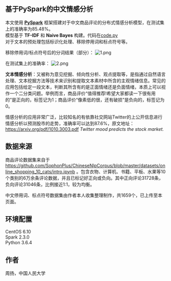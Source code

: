 ## 基于PySpark的中文情感分析
本文使用 [**PySpark**](https://spark.apache.org/docs/latest/api/python/index.html) 框架搭建对于中文商品评论的分布式情感分析模型，在测试集上的准确率为85.48%。  
模型基于 **TF-IDF** 和 **Naive Bayes** 构建。代码在[code.py](https://github.com/yang-zhou-x/assignments/blob/master/naiveBayes_sentiment_analysis/code.py)  
对于文本的预处理包括标识化处理、移除停用词和标点符号等。

移除停用词/标点符号后的分词结果（部分）：
![1.png](https://i.loli.net/2019/03/02/5c7a759638c13.png)

在测试集上的准确率：
![2.png](https://i.loli.net/2019/03/02/5c7a7596009d1.png)


**文本情感分析**：又被称为意见挖掘、倾向性分析、观点提取等，是指通过自然语言处理、文本挖掘方法等技术来识别和提取文本素材中所含的主观情绪信息。常见的应用包括给定一段文本，判断其所含有的是正面情绪还是负面情绪，本质上可以视作一个二分类问题。举例而言，商品评价“值得推荐!希望大家都读一下很有用的”是正向的，标签记为1；商品评价“像素低的很，还有破损”是负向的，标签记为0。

情感分析的应用非常广泛，比较知名的有依靠社交网站Twitter的上公开信息进行情感分析以预测股市的走势，准确率可以达到87.6%，原文地址：https://arxiv.org/pdf/1010.3003.pdf *Twitter mood predicts the stock market.*

## 数据来源
商品评论数据集来自于 https://github.com/SophonPlus/ChineseNlpCorpus/blob/master/datasets/online_shopping_10_cats/intro.ipynb
。包含衣物、计算机、书籍、平板、水果等10个类别的6万余条评论数据，并且已标记好正向或负向。其中正向评论31728条，负向评论31046条，比例接近1:1，较为均衡。

中文停用词、标点符号数据集由作者本人收集整理制作，共1659个，已上传至本页面。

## 环境配置
CentOS 6.10  
Spark 2.3.0  
Python 3.6.4

## 作者
周扬，中国人民大学
